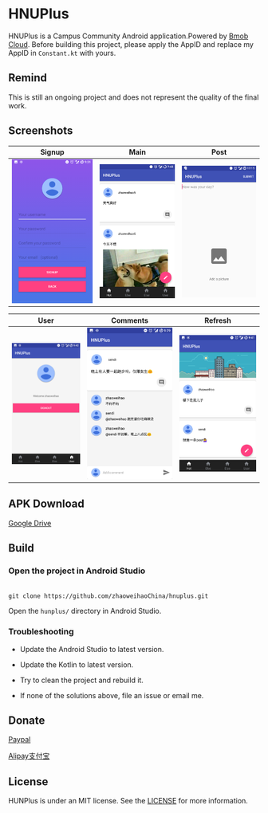 ﻿# HNUPlus
HNUPlus is a Campus Community Android application.Powered by [Bmob Cloud](https://www.bmob.cn). Before building this project, please apply the AppID and replace my AppID in `Constant.kt` with yours.

## Remind
This is still an ongoing project and does not represent the quality of the final work.
## Screenshots

|           Signup            |          Main           |          Post           |
| :-------------------------: | :---------------------: | :---------------------: |
| ![Signup](./art/Signup.png) | ![Main](./art/Main.png) | ![Post](./art/Post.png) |

|          User           |            Comments             |            Refresh            |
| :---------------------: | :-----------------------------: | :---------------------------: |
| ![User](./art/User.png) | ![Comments](./art/Comments.png) | ![Refresh](./art/Refresh.png) |


## APK Download

[Google Drive](https://drive.google.com/open?id=1A-q6zA-BxGhtYS5wVwmLrygzjlLzsWr6)

## Build

### Open the project in Android Studio

```

git clone https://github.com/zhaoweihaoChina/hnuplus.git

```


Open the `hunplus/` directory in Android Studio.




### Troubleshooting

+ Update the Android Studio to latest version.

+ Update the Kotlin to latest version.

+ Try to clean the project and rebuild it.

+ If none of the solutions above, file an issue or email me.

## Donate
[Paypal](https://www.paypal.me/zhaoweihao)

[Alipay支付宝](http://op4e089f0.bkt.clouddn.com/1512475882201.jpg)

## License

HUNPlus is under an MIT license. See the [LICENSE](LICENSE) for more information.


